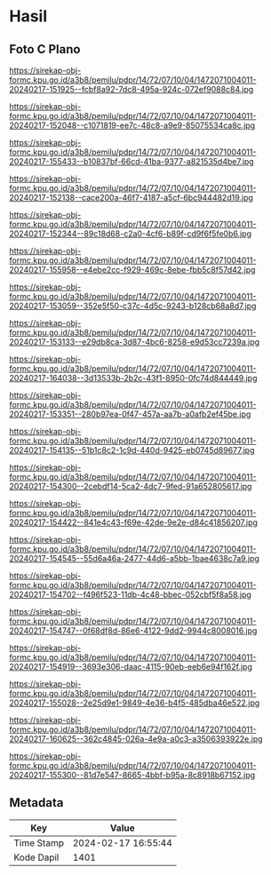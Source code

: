 # Hasil

## Foto C Plano

https://sirekap-obj-formc.kpu.go.id/a3b8/pemilu/pdpr/14/72/07/10/04/1472071004011-20240217-151925--fcbf8a92-7dc8-495a-924c-072ef9088c84.jpg

https://sirekap-obj-formc.kpu.go.id/a3b8/pemilu/pdpr/14/72/07/10/04/1472071004011-20240217-152048--c1071819-ee7c-48c8-a9e9-85075534ca8c.jpg

https://sirekap-obj-formc.kpu.go.id/a3b8/pemilu/pdpr/14/72/07/10/04/1472071004011-20240217-155433--b10837bf-66cd-41ba-9377-a821535d4be7.jpg

https://sirekap-obj-formc.kpu.go.id/a3b8/pemilu/pdpr/14/72/07/10/04/1472071004011-20240217-152138--cace200a-46f7-4187-a5cf-6bc944482d19.jpg

https://sirekap-obj-formc.kpu.go.id/a3b8/pemilu/pdpr/14/72/07/10/04/1472071004011-20240217-152344--89c18d68-c2a0-4cf6-b89f-cd9f6f5fe0b6.jpg

https://sirekap-obj-formc.kpu.go.id/a3b8/pemilu/pdpr/14/72/07/10/04/1472071004011-20240217-155958--e4ebe2cc-f929-469c-8ebe-fbb5c8f57d42.jpg

https://sirekap-obj-formc.kpu.go.id/a3b8/pemilu/pdpr/14/72/07/10/04/1472071004011-20240217-153059--352e5f50-c37c-4d5c-9243-b128cb68a8d7.jpg

https://sirekap-obj-formc.kpu.go.id/a3b8/pemilu/pdpr/14/72/07/10/04/1472071004011-20240217-153133--e29db8ca-3d87-4bc6-8258-e9d53cc7239a.jpg

https://sirekap-obj-formc.kpu.go.id/a3b8/pemilu/pdpr/14/72/07/10/04/1472071004011-20240217-164038--3d13533b-2b2c-43f1-8950-0fc74d844449.jpg

https://sirekap-obj-formc.kpu.go.id/a3b8/pemilu/pdpr/14/72/07/10/04/1472071004011-20240217-153351--280b97ea-0f47-457a-aa7b-a0afb2ef45be.jpg

https://sirekap-obj-formc.kpu.go.id/a3b8/pemilu/pdpr/14/72/07/10/04/1472071004011-20240217-154135--51b1c8c2-1c9d-440d-9425-eb0745d89677.jpg

https://sirekap-obj-formc.kpu.go.id/a3b8/pemilu/pdpr/14/72/07/10/04/1472071004011-20240217-154300--2cebdf14-5ca2-4dc7-9fed-91a652805617.jpg

https://sirekap-obj-formc.kpu.go.id/a3b8/pemilu/pdpr/14/72/07/10/04/1472071004011-20240217-154422--841e4c43-f69e-42de-9e2e-d84c41856207.jpg

https://sirekap-obj-formc.kpu.go.id/a3b8/pemilu/pdpr/14/72/07/10/04/1472071004011-20240217-154545--55d6a46a-2477-44d6-a5bb-1bae4638c7a9.jpg

https://sirekap-obj-formc.kpu.go.id/a3b8/pemilu/pdpr/14/72/07/10/04/1472071004011-20240217-154702--f496f523-11db-4c48-bbec-052cbf5f8a58.jpg

https://sirekap-obj-formc.kpu.go.id/a3b8/pemilu/pdpr/14/72/07/10/04/1472071004011-20240217-154747--0f68df8d-86e6-4122-9dd2-9944c8008016.jpg

https://sirekap-obj-formc.kpu.go.id/a3b8/pemilu/pdpr/14/72/07/10/04/1472071004011-20240217-154919--3693e306-daac-4115-90eb-eeb6e94f162f.jpg

https://sirekap-obj-formc.kpu.go.id/a3b8/pemilu/pdpr/14/72/07/10/04/1472071004011-20240217-155028--2e25d9e1-9849-4e36-b4f5-485dba46e522.jpg

https://sirekap-obj-formc.kpu.go.id/a3b8/pemilu/pdpr/14/72/07/10/04/1472071004011-20240217-160625--362c4845-026a-4e9a-a0c3-a3506393922e.jpg

https://sirekap-obj-formc.kpu.go.id/a3b8/pemilu/pdpr/14/72/07/10/04/1472071004011-20240217-155300--81d7e547-8665-4bbf-b95a-8c8918b67152.jpg


## Metadata

| Key        | Value               |
| ---------- | ------------------- |
| Time Stamp | 2024-02-17 16:55:44 |
| Kode Dapil | 1401                |




